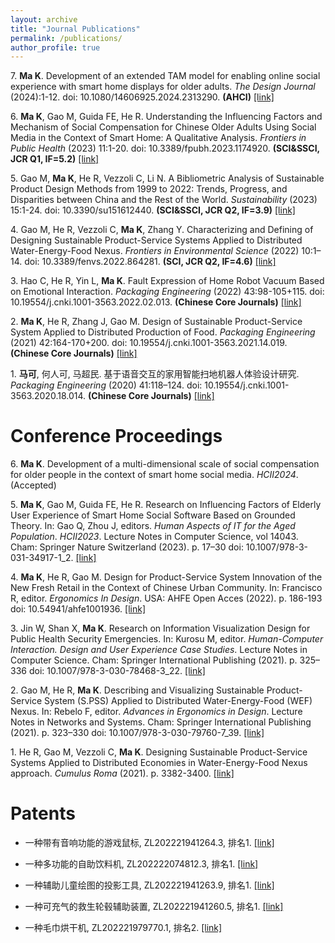 ```yaml
---
layout: archive
title: "Journal Publications"
permalink: /publications/
author_profile: true
---
```




7\. **Ma K**. Development of an extended TAM model for enabling online social experience with smart home displays for older adults. *The Design Journal* (2024):1-12. doi: 10.1080/14606925.2024.2313290. **(AHCI)** [[link]](https://www.tandfonline.com/doi/full/10.1080/14606925.2024.2313290)


6\. **Ma K**, Gao M, Guida FE, He R. Understanding the Influencing Factors and Mechanism of Social Compensation for Chinese Older Adults Using Social Media in the Context of Smart Home: A Qualitative Analysis. *Frontiers in Public Health* (2023) 11:1-20. doi: 10.3389/fpubh.2023.1174920. **(SCI&SSCI, JCR Q1, IF=5.2)** [[link]](https://www.frontiersin.org/articles/10.3389/fpubh.2023.1174920/full)


5\. Gao M, **Ma K**, He R, Vezzoli C, Li N. A Bibliometric Analysis of Sustainable Product Design Methods from 1999 to 2022: Trends, Progress, and Disparities between China and the Rest of the World. *Sustainability* (2023) 15:1-24. doi: 10.3390/su151612440. **(SCI&SSCI, JCR Q2, IF=3.9)** [[link]](https://www.mdpi.com/2071-1050/15/16/12440)


4\. Gao M, He R, Vezzoli C, **Ma K**, Zhang Y. Characterizing and Defining of Designing Sustainable Product-Service Systems Applied to Distributed Water-Energy-Food Nexus. *Frontiers in Environmental Science* (2022) 10:1–14. doi: 10.3389/fenvs.2022.864281. **(SCI, JCR Q2, IF=4.6)** [[link]](https://www.frontiersin.org/article/10.3389/fenvs.2022.864281)


3\. Hao C, He R, Yin L, **Ma K**. Fault Expression of Home Robot Vacuum Based on Emotional Interaction. *Packaging Engineering* (2022) 43:98-105+115. doi: 10.19554/j.cnki.1001-3563.2022.02.013. **(Chinese Core Journals)** [[link]](https://kns.cnki.net/kcms2/article/abstract?v=PhqKDHt8vRBUvp3m0UU1FLIWxYg3NkvajNmIX2YK7iLfiZc_C1EsYYITTcXL2P2x2vxnQG6nRnnlbl8asGkvY-Db10atAltx5cswaSVy8QCutkGn7a10zk4SkOpiKuilDS4dUOtCo3Hn2EmuQScbwQ==&uniplatform=NZKPT&language=CHS)

2\. **Ma K**, He R, Zhang J, Gao M. Design of Sustainable Product-Service System Applied to Distributed Production of Food. *Packaging Engineering* (2021) 42:164-170+200. doi: 10.19554/j.cnki.1001-3563.2021.14.019. **(Chinese Core Journals)** [[link]](https://kns.cnki.net/kcms/detail/detail.aspx?sfield=fn&QueryID=4&CurRec=1&recid=&FileName=BZGC202114019&DbName=CJFDLAST2021&DbCode=CJFD&yx=A&pr=&URLID=50.1094.TB.20200615.1759.006)

1\. **马可**, 何人可, 马超民. 基于语音交互的家用智能扫地机器人体验设计研究. *Packaging Engineering* (2020) 41:118–124. doi: 10.19554/j.cnki.1001-3563.2020.18.014. **(Chinese Core Journals)** [[link]](https://kns.cnki.net/kcms/detail/detail.aspx?sfield=fn&QueryID=72&CurRec=3&recid=&FileName=BZGC202018016&DbName=CJFDLAST2020&DbCode=CJFD&yx=A&pr=&URLID=50.1094.TB.20200312.1630.036)



Conference Proceedings
======

6\. **Ma K**. Development of a multi-dimensional scale of social compensation for older people in the context of smart home social media. *HCII2024*. (Accepted) 

5\. **Ma K**, Gao M, Guida FE, He R. Research on Influencing Factors of Elderly User Experience of Smart Home Social Software Based on Grounded Theory. In: Gao Q,  Zhou J, editors. *Human Aspects of IT for the Aged Population*. *HCII2023*. Lecture Notes in Computer Science, vol 14043. Cham: Springer Nature Switzerland (2023). p. 17–30 doi: 10.1007/978-3-031-34917-1_2. [[link]](https://link.springer.com/chapter/10.1007/978-3-031-34917-1_2)

4\. **Ma K**, He R, Gao M. Design for Product-Service System Innovation of the New Fresh Retail in the Context of Chinese Urban Community. In: Francisco R, editor. *Ergonomics In Design*. USA: AHFE Open Acces (2022). p. 186-193 doi: 10.54941/ahfe1001936. [[link]](https://openaccess.cms-conferences.org/publications/book/978-1-958651-23-0/article/978-1-958651-23-0_24)

3\. Jin W, Shan X, **Ma K**. Research on Information Visualization Design for Public Health Security Emergencies. In: Kurosu M, editor. *Human-Computer Interaction. Design and User Experience Case Studies*. Lecture Notes in Computer Science. Cham: Springer International Publishing (2021). p. 325–336 doi: 10.1007/978-3-030-78468-3_22. [[link]](https://link.springer.com/chapter/10.1007/978-3-030-78468-3_22)

2\. Gao M, He R, **Ma K**. Describing and Visualizing Sustainable Product-Service System (S.PSS) Applied to Distributed Water-Energy-Food (WEF) Nexus. In: Rebelo F, editor. *Advances in Ergonomics in Design*. Lecture Notes in Networks and Systems. Cham: Springer International Publishing (2021). p. 323–330 doi: 10.1007/978-3-030-79760-7_39. [[link]](https://link.springer.com/chapter/10.1007/978-3-030-79760-7_39)

1\. He R, Gao M, Vezzoli C, **Ma K**. Designing Sustainable Product-Service Systems Applied to Distributed Economies in Water-Energy-Food Nexus approach. *Cumulus Roma* (2021). p. 3382-3400. [[link]](https://cumulusroma2020.org/proceedings-files/DC(s)_PROCEEDINGS_full_vol2.pdf) 

Patents
======

* 一种带有音响功能的游戏鼠标, ZL202221941264.3, 排名1. [[link]](https://kns.cnki.net/kcms2/article/abstract?v=kxaUMs6x7-4I2jr5WTdXti3zQ9F92xu0djlSA8-Y0a-w2p-ld1Ocs337MT9aFg1ZVUBrOZhTCSIkS9v_ts7OI-FWDYt4YFxC&uniplatform=NZKPT)

* 一种多功能的自助饮料机, ZL202222074812.3, 排名1. [[link]](https://kns.cnki.net/kcms2/article/abstract?v=kxaUMs6x7-4I2jr5WTdXti3zQ9F92xu0Qg-R0xSsdGdCfhLaAHW6RNeXult9nOyBMTwUt6fCjtadnmVu81T-OvRS7mcISrSf&uniplatform=NZKPT)

* 一种辅助儿童绘图的投影工具, ZL202221941263.9, 排名1. [[link]](https://kns.cnki.net/kcms2/article/abstract?v=kxaUMs6x7-4I2jr5WTdXti3zQ9F92xu0djlSA8-Y0a-w2p-ld1Ocs1qPbQACjzpnacyA8PNp1hNbsdS1DigErkr6megEwoYP&uniplatform=NZKPT)

* 一种可充气的救生轮毂辅助装置, ZL202221941260.5, 排名1. [[link]](https://kns.cnki.net/kcms2/article/abstract?v=kxaUMs6x7-4I2jr5WTdXti3zQ9F92xu0djlSA8-Y0a-w2p-ld1Ocs9iBbSxuvve691m8oXmf-v1-JQof5sim4cVmZTbp22UJ&uniplatform=NZKPT)

* 一种毛巾烘干机, ZL202221979770.1, 排名2. [[link]](https://kns.cnki.net/kcms2/article/abstract?v=kxaUMs6x7-4I2jr5WTdXti3zQ9F92xu0djlSA8-Y0a-w2p-ld1Ocs_J0T29VfyUzX4H6P8YWrhf0kWviFPS-9bwD629uBaqu&uniplatform=NZKPT)
